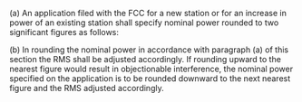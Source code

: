 (a) An application filed with the FCC for a new station or for an increase in power of an existing station shall specify nominal power rounded to two significant figures as follows:

(b) In rounding the nominal power in accordance with paragraph (a) of this section the RMS shall be adjusted accordingly. If rounding upward to the nearest figure would result in objectionable interference, the nominal power specified on the application is to be rounded downward to the next nearest figure and the RMS adjusted accordingly.

